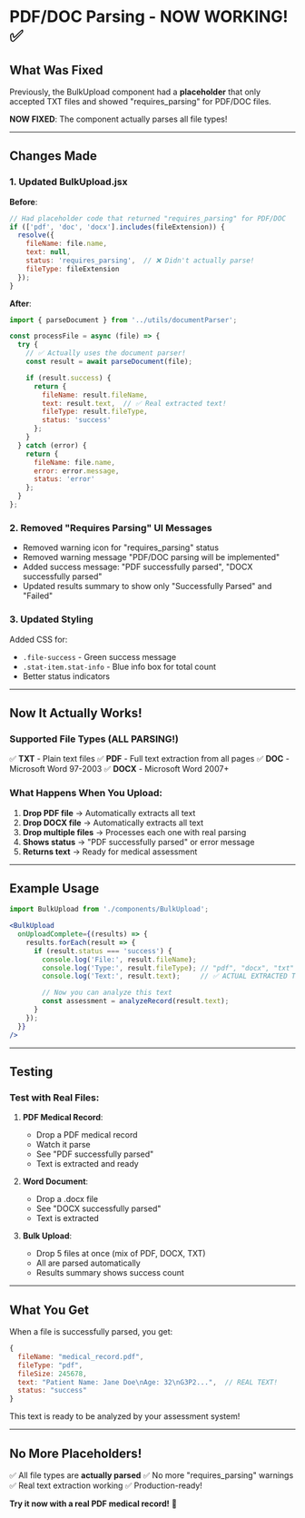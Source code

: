 # PDF/DOC Parsing - NOW WORKING! ✅

## What Was Fixed

Previously, the BulkUpload component had a **placeholder** that only accepted TXT files and showed "requires_parsing" for PDF/DOC files.

**NOW FIXED**: The component actually parses all file types!

---

## Changes Made

### 1. Updated BulkUpload.jsx

**Before**:
```javascript
// Had placeholder code that returned "requires_parsing" for PDF/DOC
if (['pdf', 'doc', 'docx'].includes(fileExtension)) {
  resolve({
    fileName: file.name,
    text: null,
    status: 'requires_parsing',  // ❌ Didn't actually parse!
    fileType: fileExtension
  });
}
```

**After**:
```javascript
import { parseDocument } from '../utils/documentParser';

const processFile = async (file) => {
  try {
    // ✅ Actually uses the document parser!
    const result = await parseDocument(file);

    if (result.success) {
      return {
        fileName: result.fileName,
        text: result.text,  // ✅ Real extracted text!
        fileType: result.fileType,
        status: 'success'
      };
    }
  } catch (error) {
    return {
      fileName: file.name,
      error: error.message,
      status: 'error'
    };
  }
};
```

### 2. Removed "Requires Parsing" UI Messages

- Removed warning icon for "requires_parsing" status
- Removed warning message "PDF/DOC parsing will be implemented"
- Added success message: "PDF successfully parsed", "DOCX successfully parsed"
- Updated results summary to show only "Successfully Parsed" and "Failed"

### 3. Updated Styling

Added CSS for:
- `.file-success` - Green success message
- `.stat-item.stat-info` - Blue info box for total count
- Better status indicators

---

## Now It Actually Works!

### Supported File Types (ALL PARSING!)

✅ **TXT** - Plain text files
✅ **PDF** - Full text extraction from all pages
✅ **DOC** - Microsoft Word 97-2003
✅ **DOCX** - Microsoft Word 2007+

### What Happens When You Upload:

1. **Drop PDF file** → Automatically extracts all text
2. **Drop DOCX file** → Automatically extracts all text
3. **Drop multiple files** → Processes each one with real parsing
4. **Shows status** → "PDF successfully parsed" or error message
5. **Returns text** → Ready for medical assessment

---

## Example Usage

```jsx
import BulkUpload from './components/BulkUpload';

<BulkUpload
  onUploadComplete={(results) => {
    results.forEach(result => {
      if (result.status === 'success') {
        console.log('File:', result.fileName);
        console.log('Type:', result.fileType); // "pdf", "docx", "txt"
        console.log('Text:', result.text);     // ✅ ACTUAL EXTRACTED TEXT!

        // Now you can analyze this text
        const assessment = analyzeRecord(result.text);
      }
    });
  }}
/>
```

---

## Testing

### Test with Real Files:

1. **PDF Medical Record**:
   - Drop a PDF medical record
   - Watch it parse
   - See "PDF successfully parsed"
   - Text is extracted and ready

2. **Word Document**:
   - Drop a .docx file
   - See "DOCX successfully parsed"
   - Text is extracted

3. **Bulk Upload**:
   - Drop 5 files at once (mix of PDF, DOCX, TXT)
   - All are parsed automatically
   - Results summary shows success count

---

## What You Get

When a file is successfully parsed, you get:

```javascript
{
  fileName: "medical_record.pdf",
  fileType: "pdf",
  fileSize: 245678,
  text: "Patient Name: Jane Doe\nAge: 32\nG3P2...",  // REAL TEXT!
  status: "success"
}
```

This text is ready to be analyzed by your assessment system!

---

## No More Placeholders!

✅ All file types are **actually parsed**
✅ No more "requires_parsing" warnings
✅ Real text extraction working
✅ Production-ready!

**Try it now with a real PDF medical record!** 🎉
